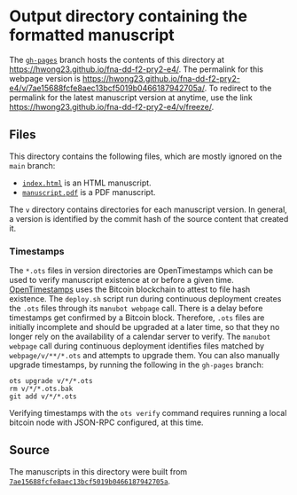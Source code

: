 # Output directory containing the formatted manuscript

The [`gh-pages`](https://github.com/hwong23/fna-dd-f2-pry2-e4/tree/gh-pages) branch hosts the contents of this directory at <https://hwong23.github.io/fna-dd-f2-pry2-e4/>.
The permalink for this webpage version is <https://hwong23.github.io/fna-dd-f2-pry2-e4/v/7ae15688fcfe8aec13bcf5019b0466187942705a/>.
To redirect to the permalink for the latest manuscript version at anytime, use the link <https://hwong23.github.io/fna-dd-f2-pry2-e4/v/freeze/>.

## Files

This directory contains the following files, which are mostly ignored on the `main` branch:

+ [`index.html`](index.html) is an HTML manuscript.
+ [`manuscript.pdf`](manuscript.pdf) is a PDF manuscript.

The `v` directory contains directories for each manuscript version.
In general, a version is identified by the commit hash of the source content that created it.

### Timestamps

The `*.ots` files in version directories are OpenTimestamps which can be used to verify manuscript existence at or before a given time.
[OpenTimestamps](https://opentimestamps.org/) uses the Bitcoin blockchain to attest to file hash existence.
The `deploy.sh` script run during continuous deployment creates the `.ots` files through its `manubot webpage` call.
There is a delay before timestamps get confirmed by a Bitcoin block.
Therefore, `.ots` files are initially incomplete and should be upgraded at a later time, so that they no longer rely on the availability of a calendar server to verify.
The `manubot webpage` call during continuous deployment identifies files matched by `webpage/v/**/*.ots` and attempts to upgrade them.
You can also manually upgrade timestamps, by running the following in the `gh-pages` branch:

```shell
ots upgrade v/*/*.ots
rm v/*/*.ots.bak
git add v/*/*.ots
```

Verifying timestamps with the `ots verify` command requires running a local bitcoin node with JSON-RPC configured, at this time.

## Source

The manuscripts in this directory were built from
[`7ae15688fcfe8aec13bcf5019b0466187942705a`](https://github.com/hwong23/fna-dd-f2-pry2-e4/commit/7ae15688fcfe8aec13bcf5019b0466187942705a).
